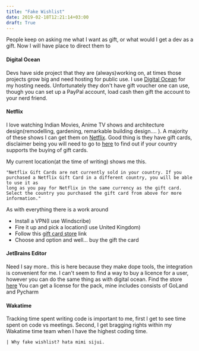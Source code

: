 ```yaml
---
title: "Fake Wishlist"
date: 2019-02-18T12:21:14+03:00
draft: True
---
```


People keep on asking me what I want as gift, or what would I get a dev as a gift. Now I will have place to direct them to

#### Digital Ocean
Devs have side project that they are (always)working on, at times those projects grow big and need hosting for public use. I use <a href="https://digitalocean.com">Digital Ocean</a> for my hosting needs. Unfortunately they don't have gift voucher one can use, though you can set up a PayPal account, load cash then gift the account to your nerd friend.

#### Netflix
I love watching Indian Movies, Anime TV shows and architecture design(remodelling, gardening, remarkable building design.... ). A majority of these shows I can get them on <a href="netflix.com">Netflix</a>. Good thing is they have gift cards, disclaimer being you will need to go to <a href="https://help.netflix.com/en/node/32950/">here</a> to find out if your country supports the buying of gift cards.

My current location(at the time of writing) shows me this.

```
"Netflix Gift Cards are not currently sold in your country. If you purchased a Netflix Gift Card in a different country, you will be able to use it as
long as you pay for Netflix in the same currency as the gift card. Select the country you purchased the gift card from above for more information."
```

As with everything there is a work around

- Install a VPN(I use Windscribe)
- Fire it up and pick a location(I use United Kingdom)
- Follow this <a href="https://www.netflix.com/gift-cards">gift card store</a> link
- Choose and option and well... buy the gift the card


#### JetBrains Editor
Need I say more.. this is here because they make dope tools, the integration is convenient for me. I can't seem to find a way to buy a licence for a user, however you can do the same thing as with digital ocean. Find the store <a href="https://www.jetbrains.com/store/#edition=personal">here</a>
You can get a license for the pack, mine includes consists of GoLand and Pycharm

#### Wakatime
Tracking time spent writing code is important to me, first I get to see time spent on code vs meetings. Second, I get bragging rights within my Wakatime time team when I have the highest coding time.

    | Why fake wishlist? hata mimi sijui.

